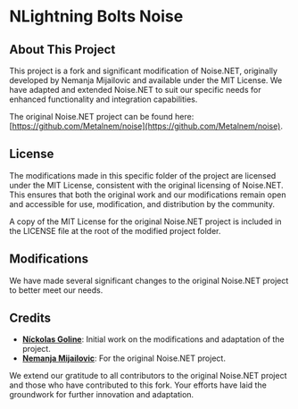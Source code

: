 # NLightning Bolts Noise

## About This Project

This project is a fork and significant modification of Noise.NET, originally developed by Nemanja Mijailovic and available under the MIT License. We have adapted and extended Noise.NET to suit our specific needs for enhanced functionality and integration capabilities.

The original Noise.NET project can be found here: [https://github.com/Metalnem/noise](https://github.com/Metalnem/noise).

## License

The modifications made in this specific folder of the project are licensed under the MIT License, consistent with the original licensing of Noise.NET. This ensures that both the original work and our modifications remain open and accessible for use, modification, and distribution by the community.

A copy of the MIT License for the original Noise.NET project is included in the LICENSE file at the root of the modified project folder.

## Modifications

We have made several significant changes to the original Noise.NET project to better meet our needs.

## Credits

- **[Níckolas Goline](https://github.com/ngoline)**: Initial work on the modifications and adaptation of the project.
- **[Nemanja Mijailovic](https://github.com/Metalnem)**: For the original Noise.NET project.

We extend our gratitude to all contributors to the original Noise.NET project and those who have contributed to this fork. Your efforts have laid the groundwork for further innovation and adaptation.